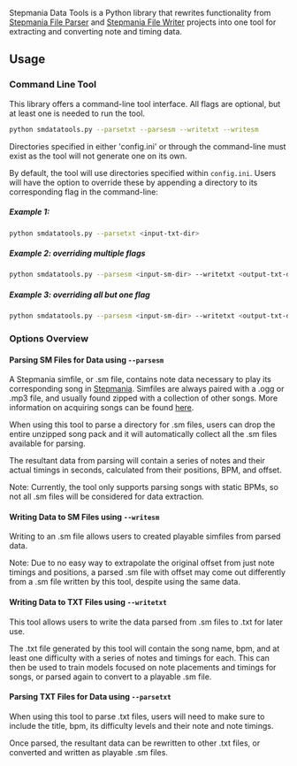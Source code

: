 Stepmania Data Tools is a Python library that rewrites functionality from [Stepmania File Parser](https://github.com/jhaco/SMFile_Parser) and [Stepmania File Writer](https://github.com/jhaco/SMFile_Writer) projects into one tool for extracting and converting note and timing data.

## Usage

### Command Line Tool

This library offers a command-line tool interface. All flags are optional, but at least one is needed to run the tool.

```bash
python smdatatools.py --parsetxt --parsesm --writetxt --writesm
```

Directories specified in either 'config.ini' or through the command-line must exist as the tool will not generate one on its own.

By default, the tool will use directories specified within `config.ini`. Users will have the option to override these by appending a directory to its corresponding flag in the command-line:

##### Example 1:

```bash
python smdatatools.py --parsetxt <input-txt-dir>
```

##### Example 2: overriding multiple flags

```bash
python smdatatools.py --parsesm <input-sm-dir> --writetxt <output-txt-dir>
```

##### Example 3: overriding all but one flag

```bash
python smdatatools.py --parsesm <input-sm-dir> --writetxt <output-txt-dir> --writesm
```

### Options Overview

#### Parsing SM Files for Data using `--parsesm`

A Stepmania simfile, or .sm file, contains note data necessary to play its corresponding song in [Stepmania](https://www.stepmania.com). Simfiles are always paired with a .ogg or .mp3 file, and usually found zipped with a collection of other songs. More information on acquiring songs can be found [here](https://www.reddit.com/r/Stepmania/comments/5jfwvh/looking_for_more_song_packs_your_moderator/).

When using this tool to parse a directory for .sm files, users can drop the entire unzipped song pack and it will automatically collect all the .sm files available for parsing.

The resultant data from parsing will contain a series of notes and their actual timings in seconds, calculated from their positions, BPM, and offset.

Note: Currently, the tool only supports parsing songs with static BPMs, so not all .sm files will be considered for data extraction.

#### Writing Data to SM Files using `--writesm`

Writing to an .sm file allows users to created playable simfiles from parsed data. 

Note: Due to no easy way to extrapolate the original offset from just note timings and positions, a parsed .sm file with offset may come out differently from a .sm file written by this tool, despite using the same data.

#### Writing Data to TXT Files using `--writetxt`

This tool allows users to write the data parsed from .sm files to .txt for later use.

The .txt file generated by this tool will contain the song name, bpm, and at least one difficulty with a series of notes and timings for each. This can then be used to train models focused on note placements and timings for songs, or parsed again to convert to a playable .sm file.

#### Parsing TXT Files for Data using `--parsetxt`

When using this tool to parse .txt files, users will need to make sure to include the title, bpm, its difficulty levels and their note and note timings.

Once parsed, the resultant data can be rewritten to other .txt files, or converted and written as playable .sm files.
